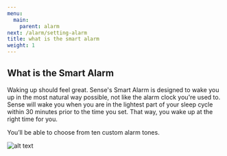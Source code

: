 ```yaml
---
menu:
  main:
    parent: alarm
next: /alarm/setting-alarm
title: what is the smart alarm
weight: 1
---
```


## What is the Smart Alarm


Waking up should feel great. Sense's Smart Alarm is designed to wake you up in the most natural way possible, not like the alarm clock you're used to. Sense will wake you when you are in the lightest part of your sleep cycle within 30 minutes prior to the time you set. That way, you wake up at the right time for you.


You’ll be able to choose from ten custom alarm tones.

![alt text](/img/sleep-trends.jpg)